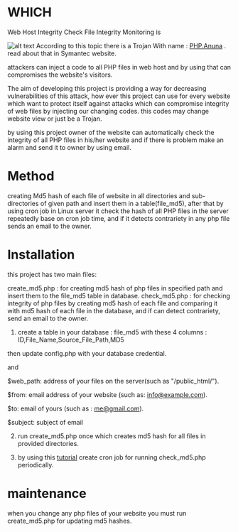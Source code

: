 # WHICH
Web Host Integrity Check 
File Integrity Monitoring is 

![alt text](http://www.onlinetech.com/images/diagrams/fim-diagram.png)
According to this topic there is a Trojan With name : [PHP.Anuna](https://www.symantec.com/security_response/writeup.jsp?docid=2015-111911-4342-99&tabid=2) . read about that in Symantec website.

attackers can inject a code to all PHP files in web host and by using that can compromises the website's visitors.

The aim of developing this project is providing a way for decreasing vulnerabilities of this attack, how ever this project can use for every website which want to protect itself against attacks which can compromise  integrity of web files by injecting our changing codes. this codes may change  website view or just be a Trojan.

by using this project owner of the website can automatically check the integrity of all PHP files in his/her website and if there is problem make an alarm and send it to owner by using email.

# Method
creating Md5 hash of each file of website in all directories and sub-directories of given path and insert them in a table(file_md5), after that by using cron job in Linux server it check the hash of all PHP files in the server repeatedly  base on cron job time, and if it detects  contrariety in any php file sends an email to the owner.

# Installation
this project has two main files: 

create_md5.php : for creating md5 hash of php files in specified path and insert them to the file_md5 table in database.
check_md5.php  : for checking integrity of php files by creating md5 hash of each file and comparing it with md5 hash of each file in the database, and if can detect contrariety, send an email to the owner.

1. create a table in your database : file_md5 with these 4 columns : ID,File_Name,Source_File_Path,MD5

  then update config.php  with your database credential.

  and 

  $web_path: address of your files on the server(such as "/public_html/").

  $from: email address of your website (such as: info@example.com).

  $to: email of yours (such as : me@gmail.com).

  $subject: subject of email

2. run create_md5.php once which creates md5 hash for all files in provided directories.

3. by using this [tutorial](https://www.cyberciti.biz/faq/how-do-i-add-jobs-to-cron-under-linux-or-unix-oses/) create cron job for running check_md5.php periodically.

# maintenance
when you change any php files of your website you must run create_md5.php for updating md5 hashes.
